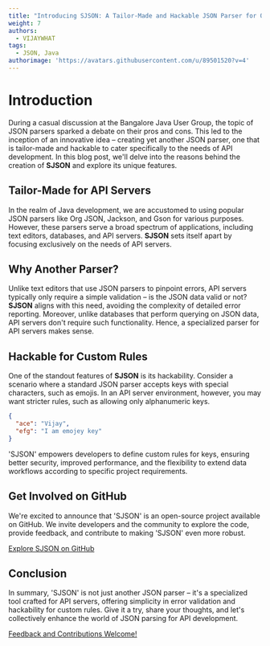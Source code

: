 ```yaml
---
title: "Introducing SJSON: A Tailor-Made and Hackable JSON Parser for Optimized API Development"
weight: 7
authors:
  - VIJAYWHAT
tags:
  - JSON, Java
authorimage: 'https://avatars.githubusercontent.com/u/89501520?v=4'
---
```


# Introduction

During a casual discussion at the Bangalore Java User Group, the topic of JSON parsers sparked a debate on their pros and cons. This led to the inception of an innovative idea – creating yet another JSON parser, one that is tailor-made and hackable to cater specifically to the needs of API development. In this blog post, we'll delve into the reasons behind the creation of **SJSON** and explore its unique features.

## Tailor-Made for API Servers

In the realm of Java development, we are accustomed to using popular JSON parsers like Org JSON, Jackson, and Gson for various purposes. However, these parsers serve a broad spectrum of applications, including text editors, databases, and API servers. **SJSON** sets itself apart by focusing exclusively on the needs of API servers.

## Why Another Parser?

Unlike text editors that use JSON parsers to pinpoint errors, API servers typically only require a simple validation – is the JSON data valid or not? **SJSON** aligns with this need, avoiding the complexity of detailed error reporting. Moreover, unlike databases that perform querying on JSON data, API servers don't require such functionality. Hence, a specialized parser for API servers makes sense.

## Hackable for Custom Rules

One of the standout features of **SJSON** is its hackability. Consider a scenario where a standard JSON parser accepts keys with special characters, such as emojis. In an API server environment, however, you may want stricter rules, such as allowing only alphanumeric keys.

```json
{
  "ace": "Vijay",
  "efg": "I am emojey key"
}
```

'SJSON' empowers developers to define custom rules for keys, ensuring better security, improved performance, and the flexibility to extend data workflows according to specific project requirements.

## Get Involved on GitHub
We're excited to announce that 'SJSON' is an open-source project available on GitHub. We invite developers and the community to explore the code, provide feedback, and contribute to making 'SJSON' even more robust.

[Explore SJSON on GitHub](https://github.com/techatpark/sjson)

## Conclusion
In summary, 'SJSON' is not just another JSON parser – it's a specialized tool crafted for API servers, offering simplicity in error validation and hackability for custom rules. Give it a try, share your thoughts, and let's collectively enhance the world of JSON parsing for API development.

[Feedback and Contributions Welcome!](https://github.com/techatpark/sjson/issues)

